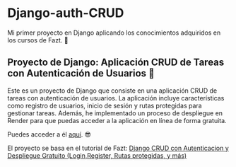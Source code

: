 # Django-auth-CRUD
Mi primer proyecto en Django aplicando los conocimientos adquiridos en los cursos de Fazt. 🐍

## Proyecto de Django: Aplicación CRUD de Tareas con Autenticación de Usuarios 💪
Este es un proyecto de Django que consiste en una aplicación CRUD de tareas con autenticación de usuarios.
La aplicación incluye características como registro de usuarios, inicio de sesión y rutas protegidas para gestionar tareas.
Además, he implementado un proceso de despliegue en Render para que puedas acceder a la aplicación en línea de forma gratuita.

Puedes acceder a él [aquí](https://django-auth-crud-n6aj.onrender.com/). 😎

El proyecto se basa en el tutorial de Fazt: [Django CRUD con Autenticacion y Despliegue Gratuito (Login,Register, Rutas protegidas, y más)](https://www.youtube.com/channel/e6PkGDH4wWA)
